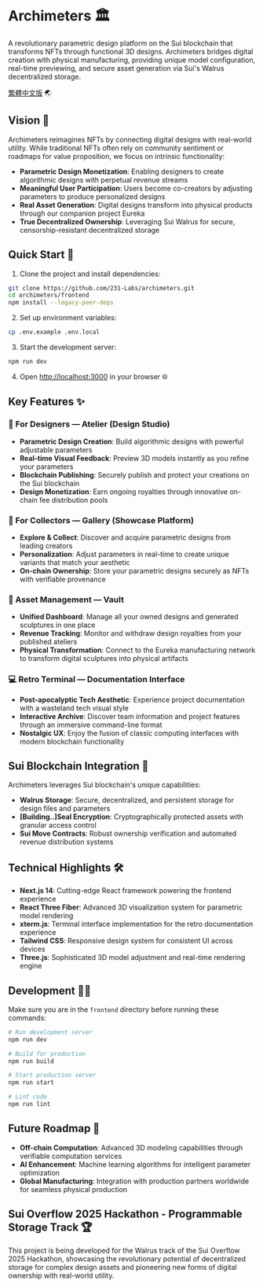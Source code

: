 # Archimeters 🏛️

A revolutionary parametric design platform on the Sui blockchain that transforms NFTs through functional 3D designs. Archimeters bridges digital creation with physical manufacturing, providing unique model configuration, real-time previewing, and secure asset generation via Sui's Walrus decentralized storage.

[繁體中文版](README.zh-TW.md) 🌏

## Vision 🔮

Archimeters reimagines NFTs by connecting digital designs with real-world utility. While traditional NFTs often rely on community sentiment or roadmaps for value proposition, we focus on intrinsic functionality:

- **Parametric Design Monetization**: Enabling designers to create algorithmic designs with perpetual revenue streams
- **Meaningful User Participation**: Users become co-creators by adjusting parameters to produce personalized designs
- **Real Asset Generation**: Digital designs transform into physical products through our companion project Eureka
- **True Decentralized Ownership**: Leveraging Sui Walrus for secure, censorship-resistant decentralized storage

## Quick Start 🚀

1. Clone the project and install dependencies:
```bash
git clone https://github.com/231-Labs/archimeters.git
cd archimeters/frontend
npm install --legacy-peer-deps
```

2. Set up environment variables:
```bash
cp .env.example .env.local
```

3. Start the development server:
```bash
npm run dev
```

4. Open [http://localhost:3000](http://localhost:3000) in your browser 🌐

## Key Features ✨

### 🎨 For Designers — Atelier (Design Studio)
- **Parametric Design Creation**: Build algorithmic designs with powerful adjustable parameters
- **Real-time Visual Feedback**: Preview 3D models instantly as you refine your parameters
- **Blockchain Publishing**: Securely publish and protect your creations on the Sui blockchain
- **Design Monetization**: Earn ongoing royalties through innovative on-chain fee distribution pools

### 💎 For Collectors — Gallery (Showcase Platform)
- **Explore & Collect**: Discover and acquire parametric designs from leading creators
- **Personalization**: Adjust parameters in real-time to create unique variants that match your aesthetic
- **On-chain Ownership**: Store your parametric designs securely as NFTs with verifiable provenance

### 🔐 Asset Management — Vault
- **Unified Dashboard**: Manage all your owned designs and generated sculptures in one place
- **Revenue Tracking**: Monitor and withdraw design royalties from your published ateliers
- **Physical Transformation**: Connect to the Eureka manufacturing network to transform digital sculptures into physical artifacts

### 💻 Retro Terminal — Documentation Interface
- **Post-apocalyptic Tech Aesthetic**: Experience project documentation with a wasteland tech visual style
- **Interactive Archive**: Discover team information and project features through an immersive command-line format
- **Nostalgic UX**: Enjoy the fusion of classic computing interfaces with modern blockchain functionality

## Sui Blockchain Integration 🔄

Archimeters leverages Sui blockchain's unique capabilities:
- **Walrus Storage**: Secure, decentralized, and persistent storage for design files and parameters
- **[Building..]Seal Encryption**: Cryptographically protected assets with granular access control
- **Sui Move Contracts**: Robust ownership verification and automated revenue distribution systems

## Technical Highlights 🛠️

- **Next.js 14**: Cutting-edge React framework powering the frontend experience
- **React Three Fiber**: Advanced 3D visualization system for parametric model rendering
- **xterm.js**: Terminal interface implementation for the retro documentation experience
- **Tailwind CSS**: Responsive design system for consistent UI across devices
- **Three.js**: Sophisticated 3D model adjustment and real-time rendering engine

## Development 👩‍💻

Make sure you are in the `frontend` directory before running these commands:

```bash
# Run development server
npm run dev

# Build for production
npm run build

# Start production server
npm run start

# Lint code
npm run lint
```

## Future Roadmap 🚀

- **Off-chain Computation**: Advanced 3D modeling capabilities through verifiable computation services
- **AI Enhancement**: Machine learning algorithms for intelligent parameter optimization
- **Global Manufacturing**: Integration with production partners worldwide for seamless physical production


## Sui Overflow 2025 Hackathon - Programmable Storage Track 🏆

This project is being developed for the Walrus track of the Sui Overflow 2025 Hackathon, showcasing the revolutionary potential of decentralized storage for complex design assets and pioneering new forms of digital ownership with real-world utility.
